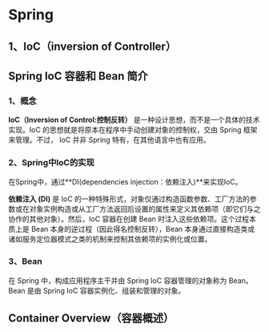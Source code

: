 

# Spring

## 1、IoC（inversion of Controller）

## Spring IoC 容器和 Bean 简介

### 1、概念

**IoC（Inversion of Control:控制反转）** 是一种设计思想，而不是一个具体的技术实现。IoC 的思想就是将原本在程序中手动创建对象的控制权，交由 Spring 框架来管理。不过， IoC 并非 Spring 特有，在其他语言中也有应用。

### 2、Spring中IoC的实现

在Spring中，通过**DI(dependencies injection：依赖注入)**来实现IoC。

**依赖注入 (DI)** 是 IoC 的一种特殊形式，对象仅通过构造函数参数、工厂方法的参数或在对象实例构造或从工厂方法返回后设置的属性来定义其依赖项（即它们与之协作的其他对象）。然后，IoC 容器在创建 Bean 时注入这些依赖项。这个过程本质上是 Bean 本身的逆过程（因此得名控制反转），Bean 本身通过直接构造类或诸如服务定位器模式之类的机制来控制其依赖项的实例化或位置。

### 3、Bean

在 Spring 中，构成应用程序主干并由 Spring IoC 容器管理的对象称为 Bean。Bean 是由 Spring IoC 容器实例化、组装和管理的对象。



## Container Overview（容器概述）

